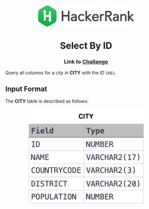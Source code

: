 <p align="center">
	<a href="https://www.hackerrank.com" target="_blank">
		<img src="https://raw.githubusercontent.com/emilia98/HackerRank/master/hackerrank.png?raw=true" width="300px">
	</a>
</p>

<h1 align="center"> Select By ID</a></h1>
<h3 align="center"> Link to <a href="https://www.hackerrank.com/challenges/select-by-id/problem">Challange</a></h3>

Query all columns for a city in **CITY** with the _ID_ `1661`.

## Input Format

The **CITY** table is described as follows:

<p align="center">
    <img src="https://raw.githubusercontent.com/emilia98/HackerRank/master/SQL/Revising%20The%20Select%20Query%20I/img.jpg">
</p>
